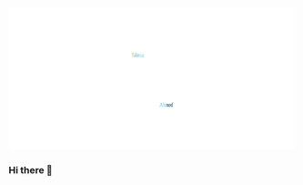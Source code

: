 <div align="center">
	<br>
	<a href="https://github.com/hashtalmiz">
		<img src="Talmiz.svg" width="800" height="250" alt="Click to see the source">
	</a>
	<br>
</div>

### Hi there 👋

<!--
**HashTalmiz/HashTalmiz** is a ✨ _special_ ✨ repository because its `README.md` (this file) appears on your GitHub profile.

Here are some ideas to get you started:

- 🔭 I’m currently working on ...
- 🌱 I’m currently learning ...
- 👯 I’m looking to collaborate on ...
- 🤔 I’m looking for help with ...
- 💬 Ask me about ...
- 📫 How to reach me: ...
- 😄 Pronouns: ...
- ⚡ Fun fact: ...
-->
